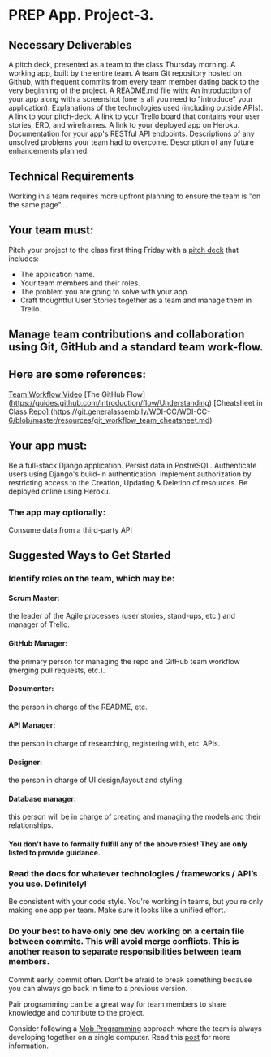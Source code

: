 # PREP App. Project-3.

## Necessary Deliverables

A pitch deck, presented as a team to the class Thursday morning.
A working app, built by the entire team.
A team Git repository hosted on Github, with frequent commits from every team member dating back to the very beginning of the project.
A README.md file with:
An introduction of your app along with a screenshot (one is all you need to "introduce" your application).
Explanations of the technologies used (including outside APIs).
A link to your pitch-deck.
A link to your Trello board that contains your user stories, ERD, and wireframes.
A link to your deployed app on Heroku.
Documentation for your app's RESTful API endpoints.
Descriptions of any unsolved problems your team had to overcome.
Description of any future enhancements planned.

## Technical Requirements

Working in a team requires more upfront planning to ensure the team is "on the same page"...

## Your team must:

Pitch your project to the class first thing Friday with a [pitch deck](https://pitchdeck.improvepresentation.com/what-is-a-pitch-deck) that includes:

- The application name.
- Your team members and their roles.
- The problem you are going to solve with your app.
- Craft thoughtful User Stories together as a team and manage them in Trello.

## Manage team contributions and collaboration using Git, GitHub and a standard team work-flow. 
## Here are some references:

[Team Workflow Video](https://www.youtube.com/watch?v=oFYyTZwMyAg)
[The GitHub Flow] (https://guides.github.com/introduction/flow/Understanding) 
[Cheatsheet in Class Repo] (https://git.generalassemb.ly/WDI-CC/WDI-CC-6/blob/master/resources/git_workflow_team_cheatsheet.md)

## Your app must:

Be a full-stack Django application.
Persist data in PostreSQL.
Authenticate users using Django's build-in authentication.
Implement authorization by restricting access to the Creation, Updating & Deletion of resources.
Be deployed online using Heroku.

### The app may optionally:

Consume data from a third-party API

## Suggested Ways to Get Started

### Identify roles on the team, which may be:

#### Scrum Master: 
   the leader of the Agile processes (user stories, stand-ups, etc.) and manager of Trello.
#### GitHub Manager: 
   the primary person for managing the repo and GitHub team workflow (merging pull requests, etc.).
#### Documenter: 
   the person in charge of the README, etc.
#### API Manager: 
   the person in charge of researching, registering with, etc. APIs.
#### Designer: 
   the person in charge of UI design/layout and styling.
#### Database manager: 
   this person will be in charge of creating and managing the models and their relationships.

#### You don't have to formally fulfill any of the above roles! They are only listed to provide guidance.


### Read the docs for whatever technologies / frameworks / API’s you use. Definitely!

Be consistent with your code style. You're working in teams, but you're only making one app per team. Make sure it looks like a unified effort.

### Do your best to have only one dev working on a certain file between commits. This will avoid merge conflicts. This is another reason to separate responsibilities between team members.

Commit early, commit often. Don’t be afraid to break something because you can always go back in time to a previous version.

Pair programming can be a great way for team members to share knowledge and contribute to the project.

Consider following a [Mob Programming](https://en.wikipedia.org/wiki/Mob_programming) approach where the team is always developing together on a single computer. Read this [post](https://underthehood.meltwater.com/blog/2016/06/01/mob-programming/) for more information.
